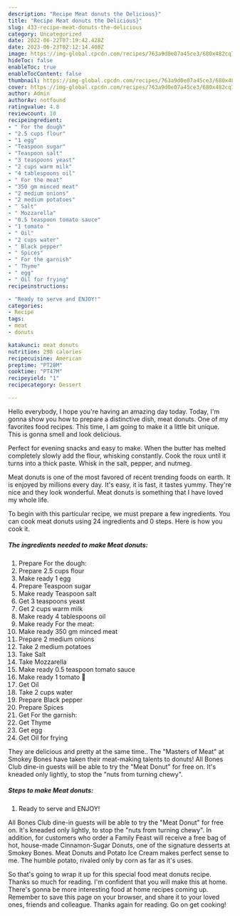```yaml
---
description: "Recipe Meat donuts the Delicious}"
title: "Recipe Meat donuts the Delicious}"
slug: 433-recipe-meat-donuts-the-delicious
category: Uncategorized
date: 2022-06-22T07:19:42.428Z
date: 2023-06-23T02:12:14.408Z
image: https://img-global.cpcdn.com/recipes/763a9d0e07a45ce3/680x482cq70/meat-donuts-recipe-main-photo.jpg
hideToc: false
enableToc: true
enableTocContent: false
thumbnail: https://img-global.cpcdn.com/recipes/763a9d0e07a45ce3/680x482cq70/meat-donuts-recipe-main-photo.jpg
cover: https://img-global.cpcdn.com/recipes/763a9d0e07a45ce3/680x482cq70/meat-donuts-recipe-main-photo.jpg
author: Admin
authorAv: notfound
ratingvalue: 4.8
reviewcount: 10
recipeingredient:
- " For the dough"
- "2.5 cups flour"
- "1 egg"
- "Teaspoon sugar"
- "Teaspoon salt"
- "3 teaspoons yeast"
- "2 cups warm milk"
- "4 tablespoons oil"
- " For the meat"
- "350 gm minced meat"
- "2 medium onions"
- "2 medium potatoes"
- " Salt"
- " Mozzarella"
- "0.5 teaspoon tomato sauce"
- "1 tomato "
- " Oil"
- "2 cups water"
- " Black pepper"
- " Spices"
- " For the garnish"
- " Thyme"
- " egg"
- " Oil for frying"
recipeinstructions:

- "Ready to serve and ENJOY!"
categories:
- Recipe
tags:
- meat
- donuts

katakunci: meat donuts 
nutrition: 298 calories
recipecuisine: American
preptime: "PT28M"
cooktime: "PT47M"
recipeyield: "1"
recipecategory: Dessert

---
```



Hello everybody, I hope you're having an amazing day today. Today, I'm gonna show you how to prepare a distinctive dish, meat donuts. One of my favorites food recipes. This time, I am going to make it a little bit unique. This is gonna smell and look delicious.

Perfect for evening snacks and easy to make. When the butter has melted completely slowly add the flour, whisking constantly. Cook the roux until it turns into a thick paste. Whisk in the salt, pepper, and nutmeg.

Meat donuts is one of the most favored of recent trending foods on earth. It is enjoyed by millions every day. It's easy, it is fast, it tastes yummy. They're nice and they look wonderful. Meat donuts is something that I have loved my whole life.


To begin with this particular recipe, we must prepare a few ingredients. You can cook meat donuts using 24 ingredients and 0 steps. Here is how you cook it.

<!--inarticleads1-->

##### The ingredients needed to make Meat donuts:

1. Prepare  For the dough:
1. Prepare 2.5 cups flour
1. Make ready 1 egg
1. Prepare Teaspoon sugar
1. Make ready Teaspoon salt
1. Get 3 teaspoons yeast
1. Get 2 cups warm milk
1. Make ready 4 tablespoons oil
1. Make ready  For the meat:
1. Make ready 350 gm minced meat
1. Prepare 2 medium onions
1. Take 2 medium potatoes
1. Take  Salt
1. Take  Mozzarella
1. Make ready 0.5 teaspoon tomato sauce
1. Make ready 1 tomato 🍅
1. Get  Oil
1. Take 2 cups water
1. Prepare  Black pepper
1. Prepare  Spices
1. Get  For the garnish:
1. Get  Thyme
1. Get  egg
1. Get  Oil for frying


They are delicious and pretty at the same time.. The &#34;Masters of Meat&#34; at Smokey Bones have taken their meat-making talents to donuts! All Bones Club dine-in guests will be able to try the &#34;Meat Donut&#34; for free on. It&#39;s kneaded only lightly, to stop the &#34;nuts from turning chewy&#34;. 

<!--inarticleads2-->

##### Steps to make Meat donuts:


1. Ready to serve and ENJOY!

All Bones Club dine-in guests will be able to try the &#34;Meat Donut&#34; for free on. It&#39;s kneaded only lightly, to stop the &#34;nuts from turning chewy&#34;. In addition, for customers who order a Family Feast will receive a free bag of hot, house-made Cinnamon-Sugar Donuts, one of the signature desserts at Smokey Bones. Meat Donuts and Potato Ice Cream makes perfect sense to me. The humble potato, rivaled only by corn as far as it&#39;s uses. 

So that's going to wrap it up for this special food meat donuts recipe. Thanks so much for reading. I'm confident that you will make this at home. There's gonna be more interesting food at home recipes coming up. Remember to save this page on your browser, and share it to your loved ones, friends and colleague. Thanks again for reading. Go on get cooking!
